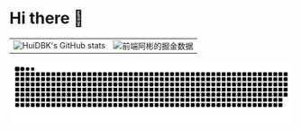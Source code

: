 # Hi there 👋

<table border=0>
  <tr>
    <td><img src="https://github-readme-stats.vercel.app/api?username=web-abin&show_icons=true&count_private=true&theme=vue-light&hide_border=true" alt="HuiDBK's GitHub stats" style="zoom:100%;" align="left"/></td>
    <td><img src="https://4sdvg7tqbv.us.aircode.run/juejin?uid=994399097982728&hide_border=true" alt="前端阿彬的掘金数据" style="zoom:100%;" align="left"/></td>
  </tr>
</table>

![📈 GitHub Activity Graph:](https://github.com/web-abin/web-abin/blob/output/github-contribution-grid-snake.svg)

